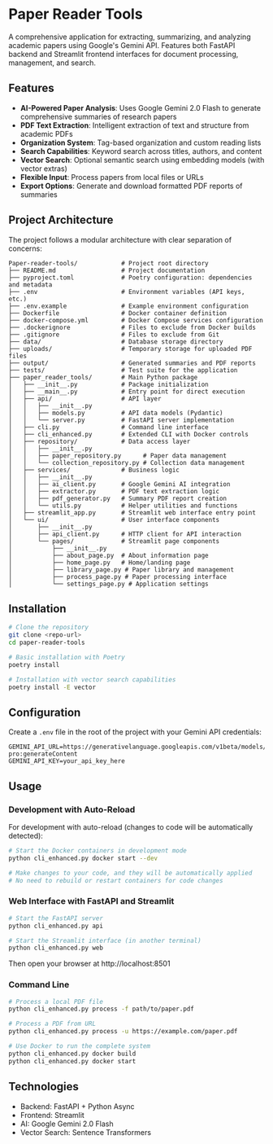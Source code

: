 # Paper Reader Tools

A comprehensive application for extracting, summarizing, and analyzing academic papers using Google's Gemini API. Features both FastAPI backend and Streamlit frontend interfaces for document processing, management, and search.

## Features

- **AI-Powered Paper Analysis**: Uses Google Gemini 2.0 Flash to generate comprehensive summaries of research papers
- **PDF Text Extraction**: Intelligent extraction of text and structure from academic PDFs
- **Organization System**: Tag-based organization and custom reading lists
- **Search Capabilities**: Keyword search across titles, authors, and content
- **Vector Search**: Optional semantic search using embedding models (with vector extras)
- **Flexible Input**: Process papers from local files or URLs
- **Export Options**: Generate and download formatted PDF reports of summaries

## Project Architecture

The project follows a modular architecture with clear separation of concerns:

```
Paper-reader-tools/            # Project root directory
├── README.md                  # Project documentation
├── pyproject.toml             # Poetry configuration: dependencies and metadata
├── .env                       # Environment variables (API keys, etc.)
├── .env.example               # Example environment configuration
├── Dockerfile                 # Docker container definition
├── docker-compose.yml         # Docker Compose services configuration
├── .dockerignore              # Files to exclude from Docker builds
├── .gitignore                 # Files to exclude from Git
├── data/                      # Database storage directory
├── uploads/                   # Temporary storage for uploaded PDF files
├── output/                    # Generated summaries and PDF reports
├── tests/                     # Test suite for the application
├── paper_reader_tools/        # Main Python package
│   ├── __init__.py            # Package initialization
│   ├── __main__.py            # Entry point for direct execution
│   ├── api/                   # API layer
│   │   ├── __init__.py
│   │   ├── models.py          # API data models (Pydantic)
│   │   └── server.py          # FastAPI server implementation
│   ├── cli.py                 # Command line interface
│   ├── cli_enhanced.py        # Extended CLI with Docker controls
│   ├── repository/            # Data access layer
│   │   ├── __init__.py
│   │   ├── paper_repository.py      # Paper data management
│   │   └── collection_repository.py # Collection data management
│   ├── services/              # Business logic
│   │   ├── __init__.py
│   │   ├── ai_client.py       # Google Gemini AI integration
│   │   ├── extractor.py       # PDF text extraction logic
│   │   ├── pdf_generator.py   # Summary PDF report creation
│   │   └── utils.py           # Helper utilities and functions
│   ├── streamlit_app.py       # Streamlit web interface entry point
│   └── ui/                    # User interface components
│       ├── __init__.py
│       ├── api_client.py      # HTTP client for API interaction
│       └── pages/             # Streamlit page components
│           ├── __init__.py
│           ├── about_page.py  # About information page
│           ├── home_page.py   # Home/landing page
│           ├── library_page.py # Paper library and management
│           ├── process_page.py # Paper processing interface
│           └── settings_page.py # Application settings
```

## Installation

```bash
# Clone the repository
git clone <repo-url>
cd paper-reader-tools

# Basic installation with Poetry
poetry install

# Installation with vector search capabilities
poetry install -E vector
```

## Configuration

Create a `.env` file in the root of the project with your Gemini API credentials:

```
GEMINI_API_URL=https://generativelanguage.googleapis.com/v1beta/models/gemini-pro:generateContent
GEMINI_API_KEY=your_api_key_here
```

## Usage

### Development with Auto-Reload

For development with auto-reload (changes to code will be automatically detected):

```bash
# Start the Docker containers in development mode
python cli_enhanced.py docker start --dev

# Make changes to your code, and they will be automatically applied
# No need to rebuild or restart containers for code changes
```

### Web Interface with FastAPI and Streamlit

```bash
# Start the FastAPI server
python cli_enhanced.py api

# Start the Streamlit interface (in another terminal)
python cli_enhanced.py web
```

Then open your browser at http://localhost:8501

### Command Line

```bash
# Process a local PDF file
python cli_enhanced.py process -f path/to/paper.pdf

# Process a PDF from URL
python cli_enhanced.py process -u https://example.com/paper.pdf

# Use Docker to run the complete system
python cli_enhanced.py docker build
python cli_enhanced.py docker start
```

## Technologies

- Backend: FastAPI + Python Async
- Frontend: Streamlit
- AI: Google Gemini 2.0 Flash
- Vector Search: Sentence Transformers
